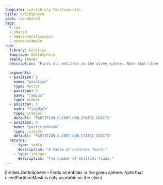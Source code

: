 ```yaml
---
template: lua-library-function.html
title: GetInSphere
icon: lua-shared
tags:
  - lua
  - shared
  - needs-verification
  - needs-example
lua:
  library: Entities
  function: GetInSphere
  realm: shared
  description: "Finds all entities in the given sphere. Note that clientPartitionMask is only available on the client."
  
  arguments:
  - position: 1
    name: "position"
    type: Vector
  - position: 2
    name: "radius"
    type: number
  - position: 3
    name: "flagMask"
    type: integer
    default: "PARTITION_CLIENT_NON_STATIC_EDICTS"
  - position: 4
    name: "partitionMask"
    type: integer
    default: "PARTITION_CLIENT_NON_STATIC_EDICTS"
  returns:
    - type: table
      description: "A table of entities found."
    - type: integer
      description: "The number of entities found."
---
```


<div class="lua__search__keywords">
Entities.GetInSphere &#x2013; Finds all entities in the given sphere. Note that clientPartitionMask is only available on the client.
</div>
